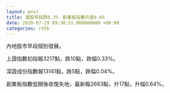 ```yaml
---
layout: post
title: 滬股早段跌0.3%　創業板指數升逾0.6%
date: 2020-07-29 09:38:51.000000000 +08:00
categories: rthk
---
```


內地股市早段個別發展。

上證指數初段報3217點，跌10點，跌幅0.33%。

深證成份指數報13141點，跌5點，跌幅0.04%。

創業板指數低開後收復失地，最新報2683點，升17點，升幅0.64%。
